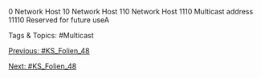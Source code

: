 0 Network Host
10 Network Host
110 Network Host
1110 Multicast address
11110 Reserved for future useA

   Tags & Topics:
   #Multicast

[Previous: #KS_Folien_48](KS_Folien_48.md)

[Next: #KS_Folien_48](KS_Folien_48.md)